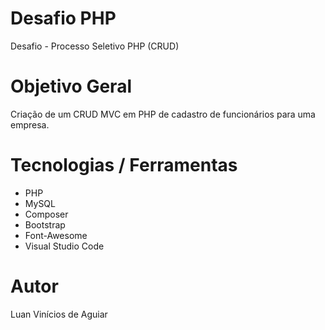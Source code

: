 # Desafio PHP

Desafio - Processo Seletivo PHP (CRUD)

# Objetivo Geral

Criação de um CRUD MVC em PHP de cadastro de funcionários para uma empresa.

# Tecnologias / Ferramentas

- PHP
- MySQL
- Composer
- Bootstrap
- Font-Awesome
- Visual Studio Code

# Autor

Luan Vinícios de Aguiar